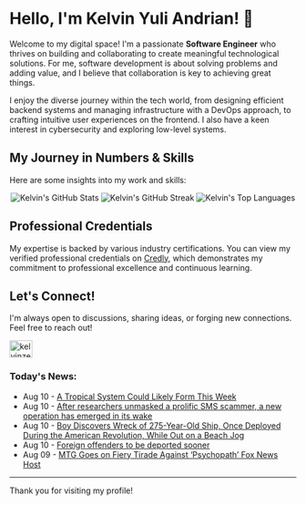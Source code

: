 # Hello, I'm Kelvin Yuli Andrian! 👋

Welcome to my digital space! I'm a passionate **Software Engineer** who thrives on building and collaborating to create meaningful technological solutions. For me, software development is about solving problems and adding value, and I believe that collaboration is key to achieving great things.

I enjoy the diverse journey within the tech world, from designing efficient backend systems and managing infrastructure with a DevOps approach, to crafting intuitive user experiences on the frontend. I also have a keen interest in cybersecurity and exploring low-level systems.

## My Journey in Numbers & Skills

Here are some insights into my work and skills:

<p align="center">
  <img src="https://github-readme-stats.vercel.app/api?username=kelvinzer0&show_icons=true&theme=radical" alt="Kelvin's GitHub Stats" />
  <img src="https://github-readme-streak-stats.herokuapp.com/?user=kelvinzer0&theme=radical" alt="Kelvin's GitHub Streak" />
  <img src="https://github-readme-stats.vercel.app/api/top-langs/?username=kelvinzer0&layout=compact&theme=radical" alt="Kelvin's Top Languages" />
</p>

## Professional Credentials

My expertise is backed by various industry certifications. You can view my verified professional credentials on [Credly](https://www.credly.com/users/kelvin-yuli-andrian/badges), which demonstrates my commitment to professional excellence and continuous learning.

## Let's Connect!

I'm always open to discussions, sharing ideas, or forging new connections. Feel free to reach out!

<p align="left">
    <a href="https://linkedin.com/in/kelvinzero" target="blank"><img align="center" src="https://cdn.jsdelivr.net/npm/simple-icons@3.0.1/icons/linkedin.svg" alt="kelvinzero" height="30" width="40" /></a>
</p>

### Today's News:

<!-- feed start -->
- Aug 10 - [A Tropical System Could Likely Form This Week](https://www.yahoo.com/news/videos/tropical-system-could-likely-form-124519131.html)
- Aug 10 - [After researchers unmasked a prolific SMS scammer, a new operation has emerged in its wake](https://finance.yahoo.com/news/researchers-unmasked-prolific-sms-scammer-120000550.html)
- Aug 10 - [Boy Discovers Wreck of 275-Year-Old Ship, Once Deployed During the American Revolution, While Out on a Beach Jog](https://www.yahoo.com/news/articles/boy-discovers-wreck-275-old-120000026.html)
- Aug 10 - [Foreign offenders to be deported sooner](https://www.yahoo.com/news/videos/foreign-offenders-deported-sooner-084114245.html)
- Aug 09 - [MTG Goes on Fiery Tirade Against ‘Psychopath’ Fox News Host](https://www.yahoo.com/news/articles/mtg-goes-fiery-tirade-against-230950102.html)
<!-- feed end -->

---

Thank you for visiting my profile!